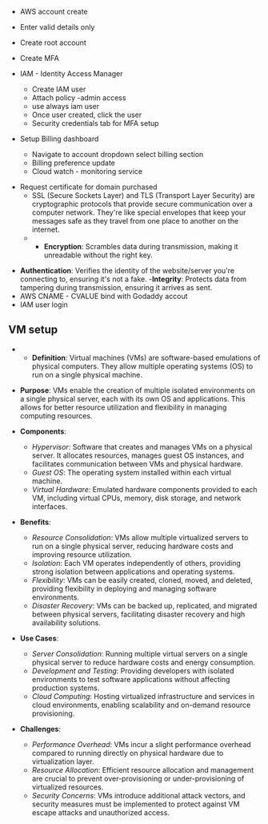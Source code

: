  -  AWS account create
 - Enter valid details only
 - Create root account
 - Create MFA
 - IAM  - Identity Access Manager
	 - Create IAM user
	 - Attach policy -admin access
	 - use always iam user 
	 - Once user created, click the user 
	 - Security credentials tab for MFA setup
 - Setup Billing dashboard

	 - Navigate to account dropdown select billing section
	 - Billing preference update
	 - Cloud watch  - monitoring service 
* Request certificate for domain purchased
	* SSL (Secure Sockets Layer) and TLS (Transport Layer Security) are cryptographic protocols that provide secure communication over a computer network. They're like special envelopes that keep your messages safe as they travel from one place to another on the internet.
	* -   **Encryption**: Scrambles data during transmission, making it unreadable without the right key.
-   **Authentication**: Verifies the identity of the website/server you're connecting to, ensuring it's not a fake.
-**Integrity**: Protects data from tampering during transmission, ensuring it arrives as sent.
- AWS CNAME - CVALUE bind with Godaddy accout
- IAM user login

## VM setup

 - -   **Definition**: Virtual machines (VMs) are software-based emulations of physical computers. They allow multiple operating systems (OS) to run on a single physical machine.
    
-   **Purpose**: VMs enable the creation of multiple isolated environments on a single physical server, each with its own OS and applications. This allows for better resource utilization and flexibility in managing computing resources.
    
-   **Components**:
    
    -   _Hypervisor_: Software that creates and manages VMs on a physical server. It allocates resources, manages guest OS instances, and facilitates communication between VMs and physical hardware.
    -   _Guest OS_: The operating system installed within each virtual machine.
    -   _Virtual Hardware_: Emulated hardware components provided to each VM, including virtual CPUs, memory, disk storage, and network interfaces.
-   **Benefits**:
    
    -   _Resource Consolidation_: VMs allow multiple virtualized servers to run on a single physical server, reducing hardware costs and improving resource utilization.
    -   _Isolation_: Each VM operates independently of others, providing strong isolation between applications and operating systems.
    -   _Flexibility_: VMs can be easily created, cloned, moved, and deleted, providing flexibility in deploying and managing software environments.
    -   _Disaster Recovery_: VMs can be backed up, replicated, and migrated between physical servers, facilitating disaster recovery and high availability solutions.
-   **Use Cases**:
    
    -   _Server Consolidation_: Running multiple virtual servers on a single physical server to reduce hardware costs and energy consumption.
    -   _Development and Testing_: Providing developers with isolated environments to test software applications without affecting production systems.
    -   _Cloud Computing_: Hosting virtualized infrastructure and services in cloud environments, enabling scalability and on-demand resource provisioning.
-   **Challenges**:
    
    -   _Performance Overhead_: VMs incur a slight performance overhead compared to running directly on physical hardware due to virtualization layer.
    -   _Resource Allocation_: Efficient resource allocation and management are crucial to prevent over-provisioning or under-provisioning of virtualized resources.
    -   _Security Concerns_: VMs introduce additional attack vectors, and security measures must be implemented to protect against VM escape attacks and unauthorized access.

<!--stackedit_data:
eyJoaXN0b3J5IjpbMTE5MTI1MDkxMiwtNjgxODUwNjgxLC0xND
czMTEwODUsMTkyNjczMjAxOCwtNDk4Mjc3MTE5LDE2MDI5MzUz
NDEsLTE4MjQ1NjkyNzMsODk0MDcwOTgwXX0=
-->